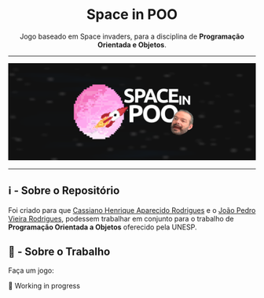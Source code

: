 <h1 align="center">Space in POO</h1>
<p align="center">
  Jogo baseado em Space invaders, para a disciplina de <strong>Programação Orientada e Objetos</strong>. 
</p>

---

<img alt="" src="./content/banner.png">

---

## ℹ - Sobre o Repositório

Foi criado para que [Cassiano Henrique Aparecido Rodrigues](https://github.com/kszinhu) e o [João Pedro Vieira Rodrigues](https://github.com/jotinha08), podessem trabalhar em conjunto para o trabalho de **Programação Orientada a Objetos** oferecido pela UNESP.

## 💼 - Sobre o Trabalho

Faça um jogo:

🚧 Working in progress